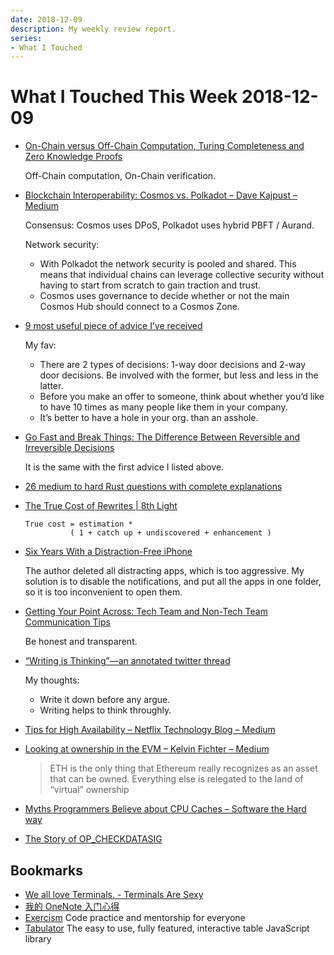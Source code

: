 ```yaml
---
date: 2018-12-09
description: My weekly review report.
series:
- What I Touched
---
```


# What I Touched This Week 2018-12-09


* [On-Chain versus Off-Chain Computation, Turing Completeness and Zero Knowledge Proofs](https://continuations.com/post/180584573645/on-chain-versus-off-chain-computation-turing)

    Off-Chain computation, On-Chain verification.

* [Blockchain Interoperability: Cosmos vs. Polkadot – Dave Kajpust – Medium](https://medium.com/@davekaj/blockchain-interoperability-cosmos-vs-polkadot-48097d54d2e2)

    Consensus: Cosmos uses DPoS, Polkadot uses hybrid PBFT / Aurand.

    Network security:

    * With Polkadot the network security is pooled and shared. This means that individual chains can leverage collective security without having to start from scratch to gain traction and trust.
    * Cosmos uses governance to decide whether or not the main Cosmos Hub should connect to a Cosmos Zone.

* [9 most useful piece of advice I’ve received](https://medium.com/@collinmathilde/9-most-useful-piece-of-advice-ive-received-15ebb7a47008)

    My fav:

    * There are 2 types of decisions: 1-way door decisions and 2-way door decisions. Be involved with the former, but less and less in the latter.
    * Before you make an offer to someone, think about whether you’d like to have 10 times as many people like them in your company.
    * It’s better to have a hole in your org. than an asshole.

* [Go Fast and Break Things: The Difference Between Reversible and Irreversible Decisions](https://www.fs.blog/2018/04/reversible-irreversible-decisions/)

    It is the same with the first advice I listed above.

* [26 medium to hard Rust questions with complete explanations](https://dtolnay.github.io/rust-quiz)
* [The True Cost of Rewrites | 8th Light](https://8thlight.com/blog/doug-bradbury/2018/11/27/true-cost-rewrites.html)

    ```
    True cost = estimation *
              ( 1 + catch up + undiscovered + enhancement )
    ```

* [Six Years With a Distraction-Free iPhone](https://medium.com/s/story/six-years-with-a-distraction-free-iphone-8cf5eb4f97e3)

    The author deleted all distracting apps, which is too aggressive. My
    solution is to disable the notifications, and put all the apps in one folder,
    so it is too inconvenient to open them.

* [Getting Your Point Across: Tech Team and Non-Tech Team Communication Tips](https://8thlight.com/blog/cat-mcloughlin/2018/12/04/getting-your-point-across.html)

    Be honest and transparent.

* [“Writing is Thinking”—an annotated twitter thread](https://medium.learningbyshipping.com/writing-is-thinking-an-annotated-twitter-thread-2a75fe07fade)

    My thoughts:
    
    * Write it down before any argue.
    * Writing helps to think throughly.
    
* [Tips for High Availability – Netflix Technology Blog – Medium](https://medium.com/@NetflixTechBlog/tips-for-high-availability-be0472f2599c)
* [Looking at ownership in the EVM – Kelvin Fichter – Medium](https://medium.com/@kelvinfichter/looking-at-ownership-in-the-evm-6e6914d341d)

    > ETH is the only thing that Ethereum really recognizes as an asset that can be owned. Everything else is relegated to the land of “virtual” ownership

* [Myths Programmers Believe about CPU Caches – Software the Hard way](https://software.rajivprab.com/2018/04/29/myths-programmers-believe-about-cpu-caches/)
* [The Story of OP_CHECKDATASIG](https://mengerian.medium.com/the-story-of-op-checkdatasig-c2b1b38e801a)

## Bookmarks

* [We all love Terminals. - Terminals Are Sexy](https://terminalsare.sexy/)
* [我的 OneNote 入门心得](http://sspai.com/post/46957)
* [Exercism](https://exercism.io/) Code practice and mentorship for everyone
* [Tabulator](http://tabulator.info/) The easy to use, fully featured, interactive table JavaScript library
